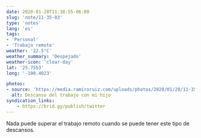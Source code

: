 ```yaml
---
date: 2020-01-28T11:38:55-06:00
slug: 'note/11-35-03'
type: 'notes'
lang: 'es'
tags:
- 'Personal'
- 'Trabajo remoto'
weather: '22.5°C'
weather_summary: 'Despejado'
weather-icon: 'clear-day'
lat: '25.7553'
long: '-100.4023'

photos:
- source: 'https://media.ramiroruiz.com/uploads/photos/2020/01/28/11-35-03/work-break-with-my-son.jpeg'
  alt: Descanso del trabajo con mi hijo
syndication_links:
    - https://brid.gy/publish/twitter
---
```

Nada puede superar el trabajo remoto cuando se puede tener este tipo de descansos.

